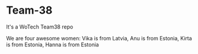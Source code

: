 # Team-38
It's a WoTech Team38 repo

We are four awesome women:
Vika is from Latvia,
Anu is from Estonia,
Kirta is from Estonia,
Hanna is from Estonia
